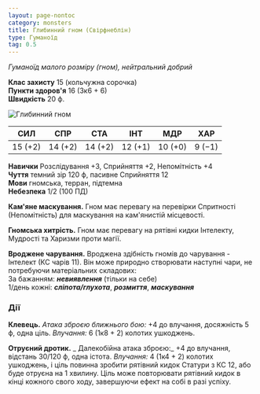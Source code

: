 ```yaml
---
layout: page-nontoc
category: monsters
title: Глибинний гном (Свірфнеблін)
type: Гуманоїд
tag: 0.5
---
```


_Гуманоїд малого розміру (гном), нейтральний добрий_

**Клас захисту** 15 (кольчужна сорочка)    
**Пункти здоров'я** 16 (3к6 + 6)    
**Швидкість** 20 ф.

![Глибинний гном](https://www.dndbeyond.com/avatars/thumbnails/9/112/1000/1000/636323610009818415.jpeg)

| СИЛ     | СПР     | СТА     | ІНТ     | МДР     | ХАР    |
| ------- | ------- | ------- | ------- | ------- | ------ |
| 15 (+2) | 14 (+2) | 14 (+2) | 12 (+1) | 10 (+0) | 9 (−1) |

**Навички** Розслідування +3, Сприйняття +2, Непомітність +4    
**Чуття** темний зір 120 ф, пасивне Сприйняття 12    
**Мови** гномська, терран, підтемна    
**Небезпека** 1/2 (100 ПД)

**Кам'яне маскування.** Гном має перевагу на перевірки Спритності (Непомітність) для маскування на кам'янистій місцевості.    

**Гномська хитрість.** Гном має перевагу на рятівні кидки Інтелекту, Мудрості та Харизми проти магії.    

**Вроджене чарування.** Вроджена здібність гномів до чарування - Інтелект (КС чарів 11). Він може природно створювати наступні чари, не потребуючи матеріальних складових:    
За бажанням: **_невиявлення_** (тільки на себе)    
1/день кожні: **_сліпота/глухота_**, **_розмиття_**, **_маскування_**

### Дії
**Клевець.** _Атака зброєю ближнього бою:_ +4 до влучання, досяжність 5 ф, одна ціль. _Влучання:_ 6 (1к8 + 2) колотих ушкоджень.    

**Отруєний дротик.** _ Далекобійна атака зброєю:_ +4 до влучання, відстань 30/120 ф, одна істота. _Влучання:_ 4 (1к4 + 2) колотих ушкоджень, і ціль повинна зробити рятівний кидок Статури з КС 12, або буде отруєна на 1 хвилину. Ціль може повторювати рятівний кидок в кінці кожного свого ходу, завершуючи ефект на собі в разі успіху.
